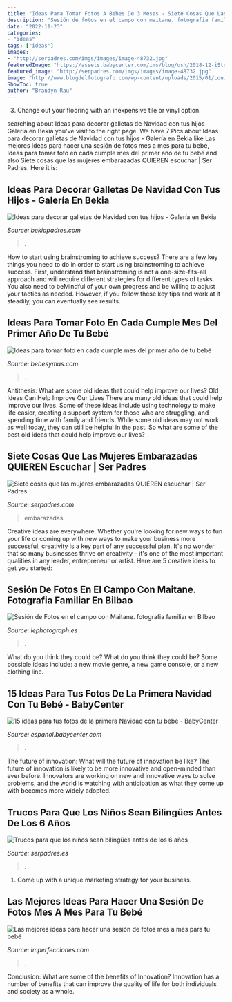 ```yaml
---
title: "Ideas Para Tomar Fotos A Bebes De 3 Meses - Siete Cosas Que Las Mujeres Embarazadas Quieren Escuchar"
description: "Sesión de fotos en el campo con maitane. fotografia familiar en bilbao"
date: "2022-11-23"
categories:
- "ideas"
tags: ["ideas"]
images:
- "http://serpadres.com/imgs/images/image-48732.jpg"
featuredImage: "https://assets.babycenter.com/ims/blog/ush/2018-12-iStock-599111304.jpg"
featured_image: "http://serpadres.com/imgs/images/image-48732.jpg"
image: "http://www.blogdelfotografo.com/wp-content/uploads/2015/01/Louish-Pixel_Creatividad.jpg"
ShowToc: true
author: "Brandyn Rau"
---
```



3. Change out your flooring with an inexpensive tile or vinyl option.

	

		
searching about Ideas para decorar galletas de Navidad con tus hijos - Galería en Bekia you've visit to the right page. We have 7 Pics about Ideas para decorar galletas de Navidad con tus hijos - Galería en Bekia like Las mejores ideas para hacer una sesión de fotos mes a mes para tu bebé, Ideas para tomar foto en cada cumple mes del primer año de tu bebé and also Siete cosas que las mujeres embarazadas QUIEREN escuchar | Ser Padres. Here it is:
		
    
## Ideas Para Decorar Galletas De Navidad Con Tus Hijos - Galería En Bekia

<img loading=lazy src="https://img.bekiapadres.com/galeria/49000/49785_cv01.jpg" onerror="this.onerror=null;this.src='https://tse4.mm.bing.net/th?id=OIP.Xr4K53rxmHTX3DFPsjDmAgHaHa&amp;pid=15.1';" alt="Ideas para decorar galletas de Navidad con tus hijos - Galería en Bekia">

_Source: bekiapadres.com_

>. 

	

How to start using brainstroming to achieve success?
There are a few key things you need to do in order to start using brainstroming to achieve success. First, understand that brainstroming is not a one-size-fits-all approach and will require different strategies for different types of tasks. You also need to beMindful of your own progress and be willing to adjust your tactics as needed. However, if you follow these key tips and work at it steadily, you can eventually see results.

    
## Ideas Para Tomar Foto En Cada Cumple Mes Del Primer Año De Tu Bebé

<img loading=lazy src="https://i.blogs.es/c8dd44/foto-mes-bebe/840_560.png" onerror="this.onerror=null;this.src='https://tse3.mm.bing.net/th?id=OIP.gnZHHgGz5pwqKya19GR9_AHaE8&amp;pid=15.1';" alt="Ideas para tomar foto en cada cumple mes del primer año de tu bebé">

_Source: bebesymas.com_

>. 

	

Antithesis: What are some old ideas that could help improve our lives?
Old Ideas Can Help Improve Our Lives
There are many old ideas that could help improve our lives. Some of these ideas include using technology to make life easier, creating a support system for those who are struggling, and spending time with family and friends. While some old ideas may not work as well today, they can still be helpful in the past. So what are some of the best old ideas that could help improve our lives?

    
## Siete Cosas Que Las Mujeres Embarazadas QUIEREN Escuchar | Ser Padres

<img loading=lazy src="http://serpadres.com/imgs/images/image-48732.jpg" onerror="this.onerror=null;this.src='https://tse3.mm.bing.net/th?id=OIP.76a01lXe2Am2IijOiSqMlQHaE8&amp;pid=15.1';" alt="Siete cosas que las mujeres embarazadas QUIEREN escuchar | Ser Padres">

_Source: serpadres.com_

>embarazadas. 

	

Creative ideas are everywhere. Whether you're looking for new ways to fun your life or coming up with new ways to make your business more successful, creativity is a key part of any successful plan. It's no wonder that so many businesses thrive on creativity – it's one of the most important qualities in any leader, entrepreneur or artist. Here are 5 creative ideas to get you started: 

    
## Sesión De Fotos En El Campo Con Maitane. Fotografia Familiar En Bilbao

<img loading=lazy src="http://lephotograph.es/wp-content/uploads/2015/05/fotos-de-bebes-niños-vintage-exterior-barakaldo.jpg" onerror="this.onerror=null;this.src='https://tse2.mm.bing.net/th?id=OIP.w7WHJIxXqUNhksWs1squBwHaO3&amp;pid=15.1';" alt="Sesión de Fotos en el campo con Maitane. fotografia familiar en Bilbao">

_Source: lephotograph.es_

>. 

	

What do you think they could be?
What do you think they could be? Some possible ideas include: a new movie genre, a new game console, or a new clothing line.

    
## 15 Ideas Para Tus Fotos De La Primera Navidad Con Tu Bebé - BabyCenter

<img loading=lazy src="https://assets.babycenter.com/ims/blog/ush/2018-12-iStock-599111304.jpg" onerror="this.onerror=null;this.src='https://tse1.mm.bing.net/th?id=OIP.Qk1dfC96x3YtzG4I12ssKQHaE8&amp;pid=15.1';" alt="15 ideas para tus fotos de la primera Navidad con tu bebé - BabyCenter">

_Source: espanol.babycenter.com_

>. 

	

The future of innovation: What will the future of innovation be like?
The future of innovation is likely to be more innovative and open-minded than ever before. Innovators are working on new and innovative ways to solve problems, and the world is watching with anticipation as what they come up with becomes more widely adopted.

    
## Trucos Para Que Los Niños Sean Bilingües Antes De Los 6 Años

<img loading=lazy src="https://estaticos.serpadres.es/uploads/images/article/55096d383cafe82e7a8e7e8b/idiomas_0.jpg" onerror="this.onerror=null;this.src='https://tse3.mm.bing.net/th?id=OIP.TV-1Oad2VdP17KGl0EepbQHaFl&amp;pid=15.1';" alt="Trucos para que los niños sean bilingües antes de los 6 años">

_Source: serpadres.es_

>. 

	

1. Come up with a unique marketing strategy for your business.

    
## Las Mejores Ideas Para Hacer Una Sesión De Fotos Mes A Mes Para Tu Bebé

<img loading=lazy src="http://www.blogdelfotografo.com/wp-content/uploads/2015/01/Louish-Pixel_Creatividad.jpg" onerror="this.onerror=null;this.src='https://tse2.mm.bing.net/th?id=OIP.DvGSaw765fm_xtAXDEW0CAHaE8&amp;pid=15.1';" alt="Las mejores ideas para hacer una sesión de fotos mes a mes para tu bebé">

_Source: imperfecciones.com_

>. 

	

Conclusion: What are some of the benefits of Innovation?
Innovation has a number of benefits that can improve the quality of life for both individuals and society as a whole.

